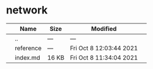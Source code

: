 network
=======

<table><thead><tr class="header"><th></th><th>Name</th><th>Size</th><th>Modified</th><th></th></tr></thead><tbody><tr class="odd"><td></td><td><span class="goup">..</span></td><td>—</td><td>—</td><td></td></tr><tr class="even"><td></td><td><span class="name">reference</span></td><td>—</td><td>Fri Oct 8 12:03:44 2021</td><td></td></tr><tr class="odd"><td></td><td><span class="name">index.md</span></td><td>16 KB</td><td>Fri Oct 8 11:34:04 2021</td><td></td></tr></tbody></table>
